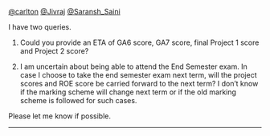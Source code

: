 [@carlton](/u/carlton) [@Jivraj](/u/jivraj) [@Saransh_Saini](/u/saransh_saini)

I have two queries.

  1. Could you provide an ETA of GA6 score, GA7 score, final Project 1 score and Project 2 score?

  2. I am uncertain about being able to attend the End Semester exam. In case I choose to take the end semester exam next term, will the project scores and ROE score be carried forward to the next term? I don’t know if the marking scheme will change next term or if the old marking scheme is followed for such cases.

Please let me know if possible.



---

